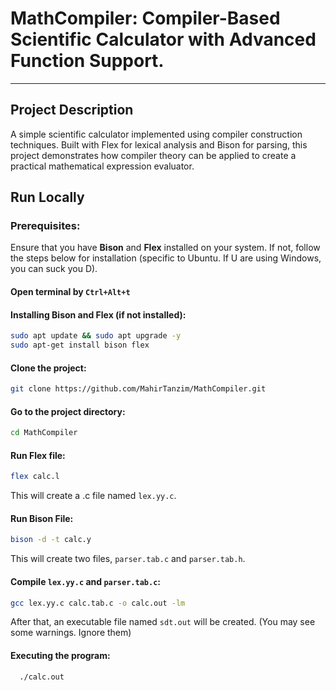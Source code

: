 # MathCompiler: Compiler-Based Scientific Calculator with Advanced Function Support.
---
## Project Description
A simple scientific calculator implemented using compiler construction techniques. Built with Flex for lexical analysis and Bison for parsing, this project demonstrates how compiler theory can be applied to create a practical mathematical expression evaluator.



## Run Locally
### Prerequisites:
Ensure that you have **Bison** and **Flex** installed on your system. If not, follow the steps below for installation (specific to Ubuntu. If U are using Windows, you can suck you D).
#### Open terminal by `Ctrl+Alt+t`
#### Installing Bison and Flex (if not installed):
```bash
sudo apt update && sudo apt upgrade -y
sudo apt-get install bison flex
```

#### Clone the project:

```bash
git clone https://github.com/MahirTanzim/MathCompiler.git
```

#### Go to the project directory:

```bash
cd MathCompiler
```

#### Run Flex file:

```bash
flex calc.l
```
This will create a .c file named `lex.yy.c`.
#### Run Bison File:

```bash
bison -d -t calc.y
```
This will create two files, `parser.tab.c` and `parser.tab.h`.

#### Compile `lex.yy.c` and `parser.tab.c`:
```bash
gcc lex.yy.c calc.tab.c -o calc.out -lm
```
After that, an executable file named `sdt.out` will be created. (You may see some warnings. Ignore them)

#### Executing the program:
```bash
  ./calc.out
```



